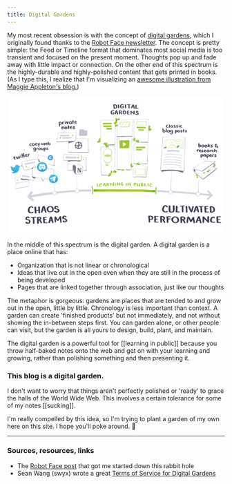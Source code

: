 ```yaml
---
title: Digital Gardens
---
```


My most recent obsession is with the concept of [digital gardens](https://hapgood.us/2015/10/17/the-garden-and-the-stream-a-technopastoral/), which I originally found thanks to the [Robot Face newsletter](https://robotface.substack.com/). The concept is pretty simple: the Feed or Timeline format that dominates most social media is too transient and focused on the present moment. Thoughts pop up and fade away with little impact or connection. On the other end of this spectrum is the highly-durable and highly-polished content that gets printed in books. (As I type this, I realize that I'm visualizing an [awesome illustration from Maggie Appleton's blog.](https://maggieappleton.com/garden-history))

<img src="../assets/appleton.png">

In the middle of this spectrum is the digital garden. A digital garden is a place online that has:

- Organization that is not linear or chronological
- Ideas that live out in the open even when they are still in the process of being developed
- Pages that are linked together through association, just like our thoughts

The metaphor is gorgeous: gardens are places that are tended to and grow out in the open, little by little. Chronology is less important than context. A garden can create 'finished products' but not immediately, and not without showing the in-between steps first. You can garden alone, or other people can visit, but the garden is all yours to design, build, plant, and maintain.

The digital garden is a powerful tool for [[learning in public]] because you throw half-baked notes onto the web and get on with your learning and growing, rather than polishing something and then presenting it.

### This blog is a digital garden.

I don't want to worry that things aren't perfectly polished or 'ready' to grace the halls of the World Wide Web. This involves a certain tolerance for some of my notes [[sucking]].

I'm really compelled by this idea, so I'm trying to plant a garden of my own here on this site. I hope you'll poke around. 🌱

---
### Sources, resources, links
- The [Robot Face post](https://robotface.substack.com/p/digital-gardens) that got me started down this rabbit hole
- Sean Wang (swyx) wrote a great [Terms of Service for Digital Gardens](https://www.swyx.io/digital-garden-tos/)
